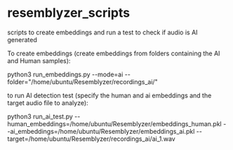 # resemblyzer_scripts
scripts to create embeddings and run a test to check if audio is AI generated

To create embeddings (create embeddings from folders containing the AI and Human samples):

python3 run_embeddings.py --mode=ai --folder="/home/ubuntu/Resemblyzer/recordings_ai/"

to run AI detection test (specify the human and ai embeddings and the target audio file to analyze):

python3 run_ai_test.py --human_embeddings=/home/ubuntu/Resemblyzer/embeddings_human.pkl --ai_embeddings=/home/ubuntu/Resemblyzer/embeddings_ai.pkl --target=/home/ubuntu/Resemblyzer/recordings_ai/ai_1.wav


